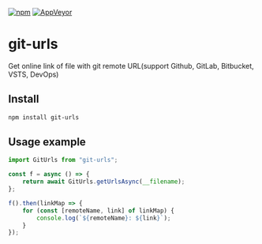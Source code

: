 [![npm](https://img.shields.io/npm/dt/git-urls.svg)](https://www.npmjs.com/package/git-urls)
[![AppVeyor](https://img.shields.io/appveyor/ci/qinezh/git-urls.svg)](https://ci.appveyor.com/project/qinezh/git-urls)

# git-urls

Get online link of file with git remote URL(support Github, GitLab, Bitbucket, VSTS, DevOps)

## Install

```bash
npm install git-urls
```

## Usage example

```javascript
import GitUrls from "git-urls";

const f = async () => {
    return await GitUrls.getUrlsAsync(__filename);
};

f().then(linkMap => {
    for (const [remoteName, link] of linkMap) {
        console.log(`${remoteName}: ${link}`);
    }
});
```
